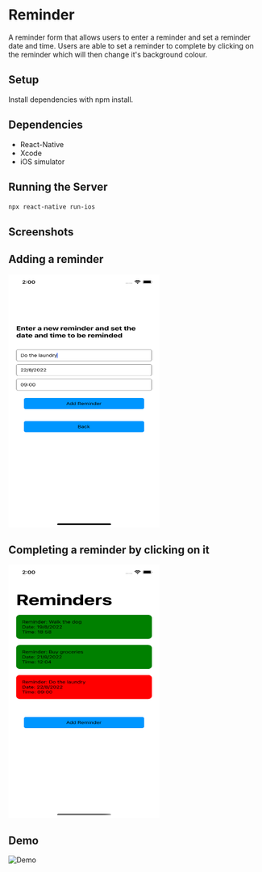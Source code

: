 # Reminder

A reminder form that allows users to enter a reminder and set a reminder date and time. Users are able to set a reminder to complete by clicking on the reminder which will then change it's background colour.

## Setup

Install dependencies with npm install.

## Dependencies
- React-Native
- Xcode
- iOS simulator

## Running the Server
`npx react-native run-ios`

## Screenshots

## Adding a reminder
<img src="https://github.com/patar-nguyen/diaryz_reminder/blob/master/images/Create.png?raw=true" data-canonical-src="https://gyazo.com/eb5c5741b6a9a16c692170a41a49c858.png" width="300" height="500" />

## Completing a reminder by clicking on it
<img src="https://github.com/patar-nguyen/diaryz_reminder/blob/master/images/Display.png?raw=true" data-canonical-src="https://gyazo.com/eb5c5741b6a9a16c692170a41a49c858.png" width="300" height="500" />

## Demo
![Demo](https://github.com/patar-nguyen/diaryz_reminder/blob/master/images/demo.gif?raw=true)